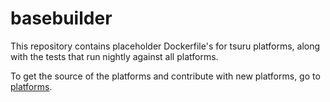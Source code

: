 basebuilder
===========

This repository contains placeholder Dockerfile's for tsuru platforms, along
with the tests that run nightly against all platforms.

To get the source of the platforms and contribute with new platforms, go to [platforms](https://github.com/tsuru/platforms).
